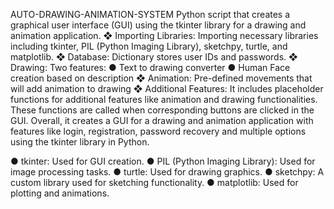 AUTO-DRAWING-ANIMATION-SYSTEM
Python script that creates a graphical user interface (GUI) using the tkinter library for a drawing and animation application.
❖	Importing Libraries:
  Importing necessary libraries including tkinter, PIL (Python Imaging Library), sketchpy, turtle, and matplotlib.
❖	Database:
  Dictionary stores user IDs and passwords.
❖	Drawing:
Two features:
●	Text to drawing converter
●	Human Face creation based on description
❖	Animation:
Pre-defined movements that will add animation to drawing
❖	Additional Features:
It includes placeholder functions for additional features like animation and drawing functionalities.
These functions are called when corresponding buttons are clicked in the GUI.
Overall, it creates a GUI for a drawing and animation application with features like login, registration, password recovery and multiple options using the tkinter library in Python.


●	tkinter: Used for GUI creation.
●	PIL (Python Imaging Library): Used for image processing tasks.
●	turtle: Used for drawing graphics.
●	sketchpy: A custom library used for sketching functionality.
●	matplotlib: Used for plotting and animations.
